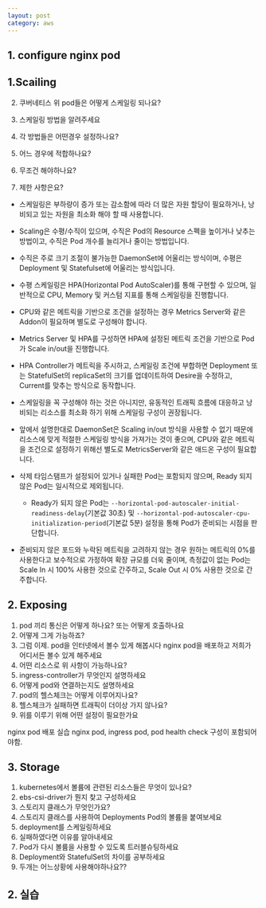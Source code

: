 ```yaml
---
layout: post
category: aws
---
```

## 1. configure nginx pod

## 1.Scailing

2. 쿠버네티스 위 pod들은 어떻게 스케일링 되나요?

3. 스케일링 방법을 알려주세요

4. 각 방법들은 어떤경우 설정하나요?

5. 어느 경우에 적합하나요?

6. 무조건 해야하나요?

7. 제한 사항은요?

- 스케일링은 부하량이 증가 또는 감소함에 따라 더 많은 자원 할당이 필요하거나, 낭비되고 있는 자원을 최소화 해야 할 때 사용합니다.
- Scaling은 수평/수직이 있으며, 수직은 Pod의 Resource 스펙을 높이거나 낮추는 방법이고, 수직은 Pod 개수를 늘리거나 줄이는 방법입니다.

- 수직은 주로 크기 조절이 불가능한 DaemonSet에 어울리는 방식이며, 수평은 Deployment 및 Statefulset에 어울리는 방식입니다.

- 수평 스케일링은 HPA(Horizontal Pod AutoScaler)를 통해 구현할 수 있으며, 일반적으로 CPU, Memory 및 커스텀 지표를 통해 스케일링을 진행합니다.
- CPU와 같은 메트릭을 기반으로 조건을 설정하는 경우 Metrics Server와 같은 Addon이 필요하며 별도로 구성해야 합니다.

- Metrics Server 및 HPA를 구성하면 HPA에 설정된 메트릭 조건을 기반으로 Pod가 Scale in/out을 진행합니다.
- HPA Controller가 메트릭을 주시하고, 스케일링 조건에 부합하면 Deployment 또는 StatefulSet의 replicaSet의 크기를 업데이트하여 Desire을 수정하고, Current를 맞추는 방식으로 동작합니다.

- 스케일링을 꼭 구성해야 하는 것은 아니지만,
유동적인 트래픽 흐름에 대응하고 낭비되는 리소스를 최소화 하기 위해 스케일링 구성이 권장됩니다.

- 앞에서 설명한대로 DaemonSet은 Scaling in/out 방식을 사용할 수 없기 때문에 리소스에 맞게 적절한 스케일링 방식을 가져가는 것이 좋으며, CPU와 같은 메트릭을 조건으로 설정하기 위해선 별도로 MetricsServer와 같은 애드온 구성이 필요합니다.
- 삭제 타임스탬프가 설정되어 있거나 실패한 Pod는 포함되지 않으며, Ready 되지 않은 Pod는 일시적으로 제외됩니다.
	- Ready가 되지 않은 Pod는 ```--horizontal-pod-autoscaler-initial-readiness-delay```(기본값 30초) 및 ```--horizontal-pod-autoscaler-cpu-initialization-period```(기본값 5분) 설정을 통해 Pod가 준비되는 시점을 판단합니다.
- 준비되지 않은 포드와 누락된 메트릭을 고려하지 않는 경우 원하는 메트릭의 0%를 사용한다고 보수적으로 가정하여 확장 규모를 더욱 줄이며, 측정값이 없는 Pod는 Scale In 시 100% 사용한 것으로 간주하고, Scale Out 시 0% 사용한 것으로 간주합니다.

## 2. Exposing
1. pod 끼리 통신은 어떻게 하나요? 또는 어떻게 호출하나요
2. 어떻게 그게 가능하죠?
3. 그럼 이제. pod을 인터넷에서 볼수 있게 해봅시다 nginx pod을 배포하고 저희가 어디서든 볼수 있게 해주세요
4. 어떤 리소스로 위 사항이 가능하나요?
5. ingress-controller가 무엇인지 설명하세요
6. 어떻게 pod와 연결하는지도 설명하세요
7. pod의 헬스체크는 어떻게 이루어지나요?
8. 헬스체크가 실패하면 트래픽이 더이상 가지 않나요?
9. 위를 이루기 위해 어떤 설정이 필요한가요

nginx pod 배포 실습 nginx pod, ingress pod, pod health check 구성이 포함되어야함.

## 3. Storage
1. kubernetes에서 볼륨에 관련된 리소스들은 무엇이 있나요?
2. ebs-csi-driver가 뭔지 찾고 구성하세요
3. 스토리지 클래스가 무엇인가요?
4. 스토리지 클래스를 사용하여 Deployments Pod의 볼륨을 붙여보세요
5. deployment를 스케일링하세요
6. 실패하였다면 이유를 알아내세요
7. Pod가 다시 볼륨을 사용할 수 있도록 트러블슈팅하세요
8. Deployment와 StatefulSet의 차이를 공부하세요
9. 두개는 어느상황에 사용해야하나요??


## 2. 실습 